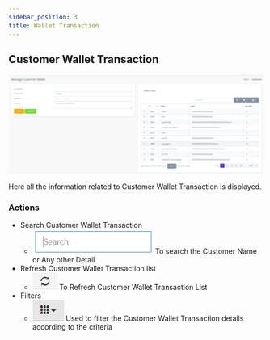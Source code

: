 ```yaml
---
sidebar_position: 3
title: Wallet Transaction
---
```


## Customer Wallet Transaction

![sample3](/img/wallet_transaction.jpg)

Here all the information related to Customer Wallet Transaction is displayed.

### Actions

- Search Customer Wallet Transaction
  - ![sample3](/img/search_tab.jpg) To search the Customer Name or Any other Detail
- Refresh Customer Wallet Transaction list
  - ![sample3](/img/refresh_tab.jpg) To Refresh Customer Wallet Transaction List
- Filters
  - ![sample3](/img/filter_tab.jpg) Used to filter the Customer Wallet Transaction details according to the criteria
